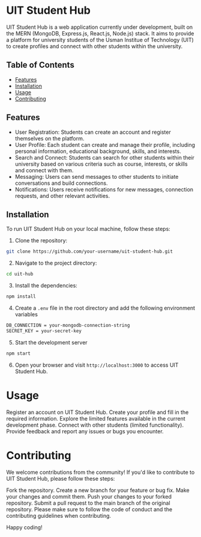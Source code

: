 # UIT Student Hub


UIT Student Hub is a web application currently under development, built on the MERN (MongoDB, Express.js, React.js, Node.js) stack. It aims to provide a platform for university students of the Usman Institue of Technology (UIT) to create profiles and connect with other students within the university.

## Table of Contents

- [Features](#features)
- [Installation](#installation)
- [Usage](#usage)
- [Contributing](#contributing)

## Features

- User Registration: Students can create an account and register themselves on the platform.
- User Profile: Each student can create and manage their profile, including personal information, educational background, skills, and interests.
- Search and Connect: Students can search for other students within their university based on various criteria such as course, interests, or skills and connect with them.
- Messaging: Users can send messages to other students to initiate conversations and build connections.
- Notifications: Users receive notifications for new messages, connection requests, and other relevant activities.

## Installation

To run UIT Student Hub on your local machine, follow these steps:

1. Clone the repository:

```bash
git clone https://github.com/your-username/uit-student-hub.git
```

2. Navigate to the project directory:

```bash
cd uit-hub
```

3. Install the dependencies:

```bash
npm install
```

4. Create a `.env` file in the root directory and add the following environment variables

```bash
DB_CONNECTION = your-mongodb-connection-string
SECRET_KEY = your-secret-key
```

5. Start the development server

```bash
npm start
```

6. Open your browser and visit `http://localhost:3000` to access UIT Student Hub.


# Usage
Register an account on UIT Student Hub.
Create your profile and fill in the required information.
Explore the limited features available in the current development phase.
Connect with other students (limited functionality).
Provide feedback and report any issues or bugs you encounter.


# Contributing

We welcome contributions from the community! If you'd like to contribute to UIT Student Hub, please follow these steps:

Fork the repository.
Create a new branch for your feature or bug fix.
Make your changes and commit them.
Push your changes to your forked repository.
Submit a pull request to the main branch of the original repository.
Please make sure to follow the code of conduct and the contributing guidelines when contributing.

Happy coding!
